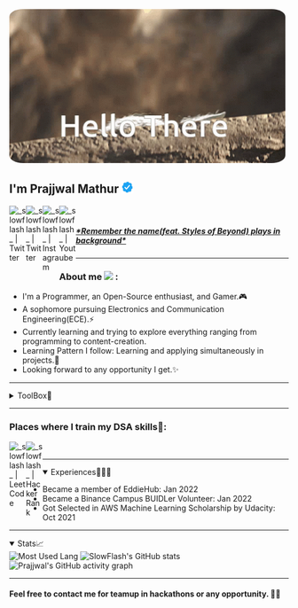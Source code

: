 <img src="There_Hello_Yoda.gif" alt="Hello there from Baby Yoda" style="border-radius:5%"/>

<h2>
    I'm Prajjwal Mathur <img src="verify-blue.gif" width="22px" />
</h2>
<a href="https://www.linkedin.com/in/slowflash">
    <img align="left" alt="_slowflash_ | Twitter" width="30px" src="https://img.icons8.com/cute-clipart/64/000000/linkedin.png"/>
</a>
<a href="https://www.twitter.com/_slowflash_">
    <img align="left" alt="_slowflash_ | Twitter" width="30px" src="https://img.icons8.com/cute-clipart/64/000000/twitter.png"/>
</a>
<a href="https://www.instagram.com/_slowflash_/">
    <img align="left" alt="_slowflash_ | Instagram" width="30px" src="https://img.icons8.com/cute-clipart/64/000000/instagram-new.png"/>
</a>
<a href="https://www.youtube.com/channel/UClwrSGAIGYKg8vzwIuofSUw">
    <img align="left" alt="_slowflash_ | Youtube" width="30px"src="https://img.icons8.com/cute-clipart/64/000000/youtube-play.png"/>
</a>
<br />
<h5>
    <a href="https://open.spotify.com/track/6ljbkNIzfmFrGyYUTUAleN?si=998af312c0714b72">
            <i>*Remember the name(feat. Styles of Beyond) plays in background*
            </i>
    </a>
</h5>
<hr />

<h3> 
    About me
    <img width="20px"src="https://emoji.discord.st/emojis/6f4f42f2-9c64-41ae-811c-36564e2d41a2.png"> :
</h3>
<ul>
    <li>
        I'm a Programmer, an Open-Source enthusiast, and Gamer.🎮
    </li>
    <li>
        A sophomore pursuing Electronics and Communication Engineering(ECE).⚡
    </li>
    <li>
        Currently learning and trying to explore everything ranging from programming to content-creation. 
    </li>
    <li>
        Learning Pattern I follow: Learning and applying simultaneously in projects.🤔
    </li>
    <li>
        Looking forward to any opportunity I get.✨
    </li>

</ul>
<hr />

<details>
<summary>ToolBox🧰</summary>

<h4>👉🏽 Languages familiar with:</h4>
<img align="left" width="40px" src="https://img.icons8.com/color/50/000000/c-programming.png" alt="C" />
<img align="left" width="40px" src="https://img.icons8.com/color/48/000000/c-plus-plus-logo.png" alt="C++" />
<img align="left" width="40px" src="https://img.icons8.com/color/48/000000/java-coffee-cup-logo--v1.png" alt="Java" />
<img align="left" width="40px" src="https://img.icons8.com/color/48/000000/python--v2.png" alt="Python 3+" />
<img align="left" width="40px" src="https://img.icons8.com/color/48/000000/html-5--v1.png" alt="HTML 5" />
<img align="left" width="40px" src="https://img.icons8.com/dusk/64/000000/css3.png" alt="CSS 3" />
<img align="left" width="40px" src="https://img.icons8.com/color/48/000000/javascript--v1.png" alt="JavaScript" />
<br />
<br />

<h4>👉🏽 Tools</h4>
<img align="left" width="40px" src="https://img.icons8.com/color/48/000000/git.png" alt="Git" />
<img align="left" width="40px" src="https://img.icons8.com/cute-clipart/64/000000/github.png" alt="GitHub"/>
<img align="left" width="40px" src="https://img.icons8.com/color/50/000000/linux.png" alt="Linux" />
<img align="left" width="40px" src="https://img.icons8.com/color/48/000000/visual-studio-code-2019.png" alt="VS code" />
<img align="left" width="40px" src="https://img.icons8.com/color/48/000000/pycharm.png" alt="Pycharm" />
<img align="left" width="40px" src="https://img.icons8.com/color/48/000000/intellij-idea.png" alt="IntelliJ" />
<img align="left" width="40px" src="https://img.icons8.com/officel/80/000000/java-eclipse.png" alt="Eclipse" />
<img align="left" width="40px" src="https://img.icons8.com/color/50/000000/adobe-premiere-pro.png" alt="PremierePro"/>
<img align="left" width="40px" src="https://img.icons8.com/color/50/000000/adobe-photoshop.png" alt="Photoshop"/>
<br />
</details>
<hr>

<h3>Places where I train my DSA skills🤯:</h3>
<a href="https://leetcode.com/SlowFlash/">
    <img align="left" alt="_slowflash_ | LeetCode" width="30px"src="https://img.icons8.com/external-tal-revivo-color-tal-revivo/24/000000/external-level-up-your-coding-skills-and-quickly-land-a-job-logo-color-tal-revivo.png"/>
</a>
<a href="https://www.hackerrank.com/SlowFlash22">
    <img align="left" alt="_slowflash_ | HackerRank" width="30px"src="https://img.icons8.com/external-tal-revivo-color-tal-revivo/2448/000000/external-hackerrank-is-a-technology-company-that-focuses-on-competitive-programming-logo-color-tal-revivo.png"/>
</a>
<br />
<hr />

<details open>
    <summary>Experiences🧑🏽‍💻</summary>

- Became a member of EddieHub: Jan 2022
- Became a Binance Campus BUIDLer Volunteer: Jan 2022
- Got Selected in AWS Machine Learning Scholarship by Udacity: Oct 2021
</details>

<hr />
<details open>
<summary>Stats📈</summary>

<p align="center" style="display:inline;">
    <img width="49%" style="padding:0; margin:0;" src="https://github-readme-stats.vercel.app/api/top-langs/?username=SLowFlash22&show_icons=true&theme=dracula&hide_border=true&layout=compact" alt="Most Used Lang" />
    <img width="49%" style="padding:0; margin:0;" src="https://github-readme-stats.vercel.app/api?username=SlowFlash22&show_icons=true&theme=dracula&hide_border=true&layout=compact" alt="SlowFlash's GitHub stats" />
    <img style="padding:0; margin:0;" src="https://activity-graph.herokuapp.com/graph?username=SlowFlash22&theme=dracula&bg_color=282A36&line=dd6387&point=79d9f9&hide_border=true" alt="Prajjwal's GitHub activity graph" />
</p>
</details>


---

#### Feel free to contact me for teamup in hackathons or any opportunity. 🤝🏼
